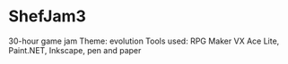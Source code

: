 # ShefJam3
30-hour game jam
Theme: evolution
Tools used: RPG Maker VX Ace Lite, Paint.NET, Inkscape, pen and paper
